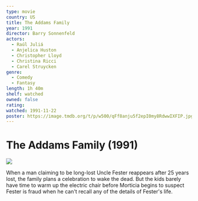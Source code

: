 ```yaml
---
type: movie
country: US
title: The Addams Family
year: 1991
director: Barry Sonnenfeld
actors:
  - Raúl Juliá
  - Anjelica Huston
  - Christopher Lloyd
  - Christina Ricci
  - Carel Struycken
genre:
  - Comedy
  - Fantasy
length: 1h 40m
shelf: watched
owned: false
rating:
watched: 1991-11-22
poster: https://image.tmdb.org/t/p/w500/qFf8anju5f2epI0my8RdwwIXFIP.jpg
---
```


# The Addams Family (1991)

![](https://image.tmdb.org/t/p/w500/qFf8anju5f2epI0my8RdwwIXFIP.jpg)

When a man claiming to be long-lost Uncle Fester reappears after 25 years lost, the family plans a celebration to wake the dead. But the kids barely have time to warm up the electric chair before Morticia begins to suspect Fester is fraud when he can't recall any of the details of Fester's life.